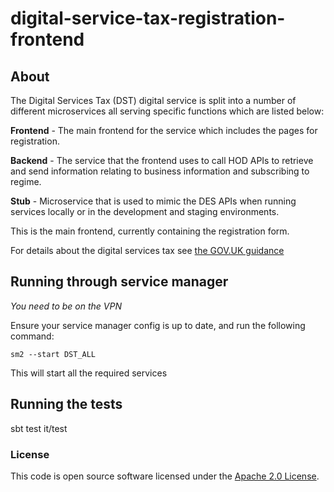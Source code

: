
# digital-service-tax-registration-frontend

## About
The Digital Services Tax (DST) digital service is split into a number of different microservices all serving specific functions which are listed below:

**Frontend** - The main frontend for the service which includes the pages for registration.

**Backend** - The service that the frontend uses to call HOD APIs to retrieve and send information relating to business information and subscribing to regime.

**Stub** - Microservice that is used to mimic the DES APIs when running services locally or in the development and staging environments.

This is the main frontend, currently containing the registration form.

For details about the digital services tax see [the GOV.UK guidance](https://www.gov.uk/government/consultations/digital-services-tax-draft-guidance)

## Running through service manager

*You need to be on the VPN*

Ensure your service manager config is up to date, and run the following command:

`sm2 --start DST_ALL`

This will start all the required services

## Running the tests

  sbt test it/test

### License

This code is open source software licensed under the [Apache 2.0 License]("http://www.apache.org/licenses/LICENSE-2.0.html").